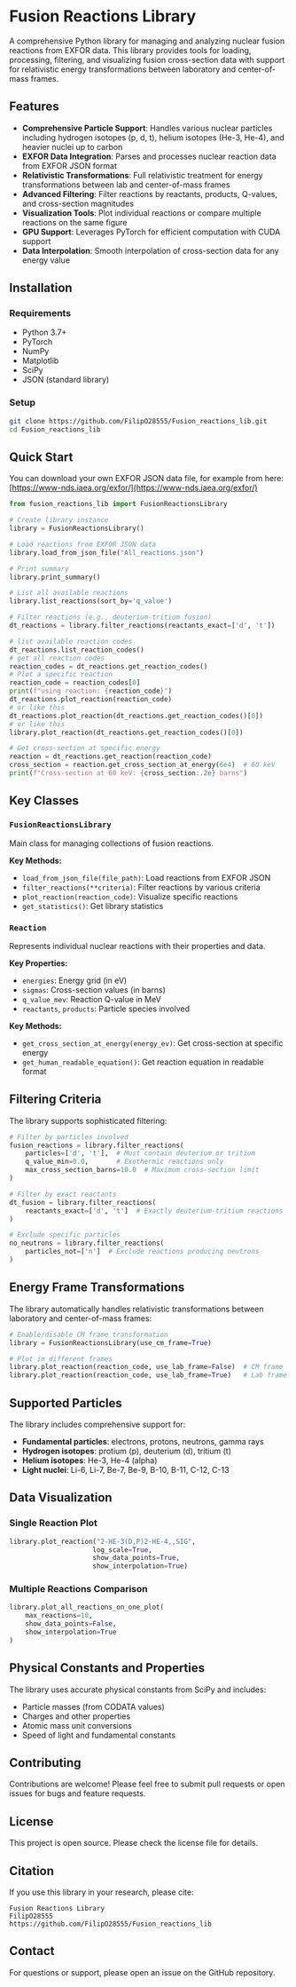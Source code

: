 # Fusion Reactions Library

A comprehensive Python library for managing and analyzing nuclear fusion reactions from EXFOR data. This library provides tools for loading, processing, filtering, and visualizing fusion cross-section data with support for relativistic energy transformations between laboratory and center-of-mass frames.

## Features

- **Comprehensive Particle Support**: Handles various nuclear particles including hydrogen isotopes (p, d, t), helium isotopes (He-3, He-4), and heavier nuclei up to carbon
- **EXFOR Data Integration**: Parses and processes nuclear reaction data from EXFOR JSON format
- **Relativistic Transformations**: Full relativistic treatment for energy transformations between lab and center-of-mass frames
- **Advanced Filtering**: Filter reactions by reactants, products, Q-values, and cross-section magnitudes
- **Visualization Tools**: Plot individual reactions or compare multiple reactions on the same figure
- **GPU Support**: Leverages PyTorch for efficient computation with CUDA support
- **Data Interpolation**: Smooth interpolation of cross-section data for any energy value

## Installation

### Requirements
- Python 3.7+
- PyTorch
- NumPy
- Matplotlib
- SciPy
- JSON (standard library)

### Setup
```bash
git clone https://github.com/FilipO28555/Fusion_reactions_lib.git
cd Fusion_reactions_lib
```

## Quick Start
You can download your own EXFOR JSON data file, for example from here:
[https://www-nds.iaea.org/exfor/](https://www-nds.iaea.org/exfor/)

```python
from fusion_reactions_lib import FusionReactionsLibrary

# Create library instance
library = FusionReactionsLibrary()

# Load reactions from EXFOR JSON data
library.load_from_json_file("All_reactions.json")

# Print summary
library.print_summary()

# List all available reactions
library.list_reactions(sort_by='q_value')

# Filter reactions (e.g., deuterium-tritium fusion)
dt_reactions = library.filter_reactions(reactants_exact=['d', 't'])

# list available reaction codes
dt_reactions.list_reaction_codes()
# get all reaction codes
reaction_codes = dt_reactions.get_reaction_codes()
# Plot a specific reaction
reaction_code = reaction_codes[0]
print(f"using reaction: {reaction_code}")
dt_reactions.plot_reaction(reaction_code)
# or like this
dt_reactions.plot_reaction(dt_reactions.get_reaction_codes()[0])
# or like this
library.plot_reaction(dt_reactions.get_reaction_codes()[0])

# Get cross-section at specific energy
reaction = dt_reactions.get_reaction(reaction_code)
cross_section = reaction.get_cross_section_at_energy(6e4)  # 60 keV
print(f"Cross-section at 60 keV: {cross_section:.2e} barns")
```

## Key Classes

### `FusionReactionsLibrary`
Main class for managing collections of fusion reactions.

**Key Methods:**
- `load_from_json_file(file_path)`: Load reactions from EXFOR JSON
- `filter_reactions(**criteria)`: Filter reactions by various criteria
- `plot_reaction(reaction_code)`: Visualize specific reactions
- `get_statistics()`: Get library statistics

### `Reaction`
Represents individual nuclear reactions with their properties and data.

**Key Properties:**
- `energies`: Energy grid (in eV)
- `sigmas`: Cross-section values (in barns)
- `q_value_mev`: Reaction Q-value in MeV
- `reactants`, `products`: Particle species involved

**Key Methods:**
- `get_cross_section_at_energy(energy_ev)`: Get cross-section at specific energy
- `get_human_readable_equation()`: Get reaction equation in readable format

## Filtering Criteria

The library supports sophisticated filtering:

```python
# Filter by particles involved
fusion_reactions = library.filter_reactions(
    particles=['d', 't'],  # Must contain deuterium or tritium
    q_value_min=0.0,       # Exothermic reactions only
    max_cross_section_barns=10.0  # Maximum cross-section limit
)

# Filter by exact reactants
dt_fusion = library.filter_reactions(
    reactants_exact=['d', 't']  # Exactly deuterium-tritium reactions
)

# Exclude specific particles
no_neutrons = library.filter_reactions(
    particles_not=['n']  # Exclude reactions producing neutrons
)
```

## Energy Frame Transformations

The library automatically handles relativistic transformations between laboratory and center-of-mass frames:

```python
# Enable/disable CM frame transformation
library = FusionReactionsLibrary(use_cm_frame=True)

# Plot in different frames
library.plot_reaction(reaction_code, use_lab_frame=False)  # CM frame
library.plot_reaction(reaction_code, use_lab_frame=True)   # Lab frame
```

## Supported Particles

The library includes comprehensive support for:

- **Fundamental particles**: electrons, protons, neutrons, gamma rays
- **Hydrogen isotopes**: protium (p), deuterium (d), tritium (t)
- **Helium isotopes**: He-3, He-4 (alpha)
- **Light nuclei**: Li-6, Li-7, Be-7, Be-9, B-10, B-11, C-12, C-13

## Data Visualization

### Single Reaction Plot
```python
library.plot_reaction("2-HE-3(D,P)2-HE-4,,SIG", 
                     log_scale=True, 
                     show_data_points=True, 
                     show_interpolation=True)
```

### Multiple Reactions Comparison
```python
library.plot_all_reactions_on_one_plot(
    max_reactions=10,
    show_data_points=False,
    show_interpolation=True
)
```

## Physical Constants and Properties

The library uses accurate physical constants from SciPy and includes:
- Particle masses (from CODATA values)
- Charges and other properties
- Atomic mass unit conversions
- Speed of light and fundamental constants

## Contributing

Contributions are welcome! Please feel free to submit pull requests or open issues for bugs and feature requests.

## License

This project is open source. Please check the license file for details.

## Citation

If you use this library in your research, please cite:
```
Fusion Reactions Library
FilipO28555
https://github.com/FilipO28555/Fusion_reactions_lib
```

## Contact

For questions or support, please open an issue on the GitHub repository.
